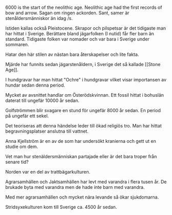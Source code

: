 6000 is the start of the neolithic age. Neolithic age had the first records of bow and arrow. Sagan om ringen ackorden. Sant, samer är stenåldersmänniskor än idag /s.

Istiden kallas också Pleistocene. Skrapor och pilspetsar är det tidigaste man har hittat i Sverige. Berättare bland jägarfolken (I nutid) får fler barn än standard. Tidigaste folken var nomader och var bara i Sverige under sommaren.

Hatar den här stilen av nästan bara återskapelser och lite fakta.

Mjärde har funnits sedan jägarstenåldern, i Sverige det så kallade [[Stone Age]].

I hundgravar har man hittat "Ochre" i hundgravar vilket visar importansen av hundar sedan denna period.

Mycket av avsnittet handlar om Österödskvinnan. Ett fossil hittat i bohuslän daterat till ungefär 10000 år sedan. 

Golfströmmen blir svagare en stund för ungefär 8000 år sedan. En period på ungefär ett sekel. 

Det teoriseras att denna händelse leder till ökad religiös tro. Man har hittat begravningsplatser anslutna till vattnet. 

Anna Kjellström är en av de som har undersökt kranierna och gett ut en studie om dem.

Vet man hur stenäldersmänniskan partajade eller är det bara troper från senare tid?

Norden var en del av trattbägarkulturen.

Agrarsamhällen och Jaktsamhällen har levt med varandra i flera tusen år. De brukade byta med varandra men de hade inte barn med varandra.

Med mer agrarsamhällen och mycket nära levande så ökar sjukdomarna.

Stridsyxekulturen kom till Sverige ca. 4500 år sedan.





